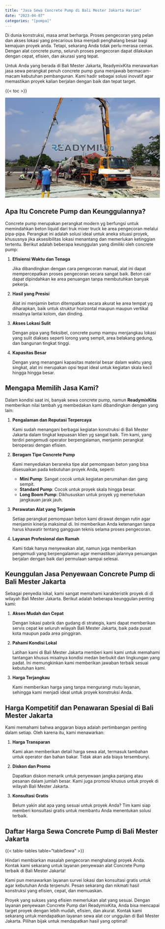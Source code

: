 ```yaml
---
title: "Jasa Sewa Concrete Pump di Bali Mester Jakarta Harian"
date: "2023-04-07"
categories: "[pompa]"
---
```


Di dunia konstruksi, masa amat berharga. Proses pengecoran yang pelan dan akses lokasi yang precarious bisa menjadi penghalang besar bagi kemajuan proyek anda. Tetapi, sekarang Anda tidak perlu merasa cemas. Dengan alat concrete pump, seluruh proses pengecoran dapat dilakukan dengan cepat, efisien, dan akurasi yang tepat.

Untuk Anda yang berada di Bali Mester Jakarta, ReadymixKita menawarkan jasa sewa perangkat penuh concrete pump guna menjawab bermacam-macam kebutuhan pembangunan. Kami hadir sebagai solusi inovatif agar memastikan proyek kalian berjalan dengan baik dan tepat target.

{{< toc >}}

![Jasa Sewa Concrete Pump di Bali Mester Jakarta Harian](/images/pompa/sewa-pompa-10.jpg)

## Apa Itu Concrete Pump dan Keunggulannya?

Concrete pump merupakan perangkat modern yg berfungsi untuk memindahkan beton liquid dari truk mixer truck ke area pengecoran melalui pipa-pipa. Perangkat ini adalah solusi ideal untuk aneka situasi proyek, khususnya jika aksesibilitas lokasi menantang dan memerlukan ketinggian tertentu. Berikut adalah beberapa keunggulan yang dimiliki oleh concrete pump:

1. **Efisiensi Waktu dan Tenaga**

   Jika dibandingkan dengan cara pengecoran manual, alat ini dapat mempercepatkan proses pengecoran secara sangat baik. Beton cair dapat dipindahkan ke area penuangan tanpa membutuhkan banyak pekerja.

2. **Hasil yang Presisi**

   Alat ini menjamin beton ditempatkan secara akurat ke area tempat yg diharapkan, baik untuk struktur horizontal maupun maupun vertikal misalnya lantai kolom, dan dinding.

3. **Akses Lokasi Sulit**

   Dengan pipa yang fleksibel, concrete pump mampu menjangkau lokasi yang sulit diakses seperti lorong yang sempit, area belakang gedung, dan bangunan tingkat tinggi.

4. **Kapasitas Besar**

   Dengan yang menangani kapasitas material besar dalam waktu yang singkat, alat ini merupakan opsi tepat ideal untuk kegiatan skala kecil hingga hingga besar.

## Mengapa Memilih Jasa Kami?

Dalam kondisi saat ini, banyak sewa concrete pump, namun **ReadymixKita** memberikan nilai tambah yg membedakan kami dibandingkan dengan yang lain:

1. **Pengalaman dan Reputasi Terpercaya**

   Kami sudah menangani berbagai kegiatan konstruksi di Bali Mester Jakarta dalam tingkat kepuasan klien yg sangat baik. Tim kami, yang terdiri pengemudi operator berpengalaman, menjamin perangkat beroperasi dengan efisien.

2. **Beragam Tipe Concrete Pump**

   Kami menyediakan beraneka tipe alat pemompaan beton yang bisa disesuaikan pada kebutuhan proyek Anda, seperti:
   - **Mini Pump**: Sangat cocok untuk kegiatan perumahan dan gang sempit.
   - **Standard Pump**: Cocok untuk proyek skala hingga besar.
   - **Long Boom Pump**: Dikhususkan untuk proyek yg memerlukan jangkauan jarak jauh.

3. **Perawatan Alat yang Terjamin**

   Setiap perangkat pemompaan beton kami dirawat dengan rutin agar menjamin kinerja maksimal di. Ini memberikan Anda ketenangan tanpa harus khawatir tentang gangguan teknis selama proses pengecoran.

4. **Layanan Profesional dan Ramah**

   Kami tidak hanya menyewakan alat, namun juga memberikan pengemudi yang berpengalaman agar memastikan jalannya penuangan berjalan dengan baik dari permulaan sampai selesai.

## Keunggulan Jasa Penyewaan Concrete Pump di Bali Mester Jakarta

Sebagai penyedia lokal, kami sangat memahami karakteristik proyek di di wilayah Bali Mester Jakarta. Berikut adalah beberapa keunggulan penting kami:

1. **Akses Mudah dan Cepat**

   Dengan lokasi pabrik dan gudang di strategis, kami dapat memberikan servis cepat ke seluruh wilayah Bali Mester Jakarta, baik pada pusat kota maupun pada area pinggiran.

2. **Pahami Kondisi Lokal**

   Latihan kami di Bali Mester Jakarta memberi kami kami untuk memahami tantangan khusus misalnya kondisi medan berbukit dan lingkungan yang padat. Ini memungkinkan kami memberikan jawaban terbaik sesuai kebutuhan kami.

3. **Harga Terjangkau**

   Kami memberikan harga yang tanpa mengurangi mutu layanan, sehingga kami menjadi ideal untuk proyek konstruksi Anda.

## Harga Kompetitif dan Penawaran Spesial di Bali Mester Jakarta

Kami memahami bahwa anggaran biaya adalah pertimbangan penting dalam setiap. Oleh karena itu, kami menawarkan:

1. **Harga Transparan**

   Kami akan memberikan detail harga sewa alat, termasuk tambahan untuk operator dan bahan bakar. Tidak akan ada biaya tersembunyi.

2. **Diskon dan Promo**

   Dapatkan diskon menarik untuk penyewaan jangka panjang atau pesanan dalam jumlah besar. Kami juga promosi khusus untuk proyek di wilayah Bali Mester Jakarta.

3. **Konsultasi Gratis**

   Belum yakin alat apa yang sesuai untuk proyek Anda? Tim kami siap memberi konsultasi gratis untuk membantu Anda menentukan solusi terbaik.

## Daftar Harga Sewa Concrete Pump di Bali Mester Jakarta

{{< table-tables table="tableSewa" >}}

Hindari membiarkan masalah pengecoran menghalangi proyek Anda. Kontak kami sekarang untuk layanan penyewaan alat Concrete Pump terbaik di Bali Mester Jakarta!

Kami pun menawarkan layanan survei lokasi dan konsultasi gratis untuk agar kebutuhan Anda terpenuhi. Pesan sekarang dan nikmati hasil konstruksi yang efisien, cepat, dan memuaskan.

Proyek yang sukses yang efisien memerlukan alat yang sesuai. Dengan layanan penyewaan Concrete Pump dari ReadymixKita, Anda bisa mencapai target proyek dengan lebih mudah, efisien, dan akurat. Kontak kami sekarang untuk mendapatkan layanan sewa alat cor unggulan di Bali Mester Jakarta. Pilihan bijak untuk mendapatkan hasil yang optimal!